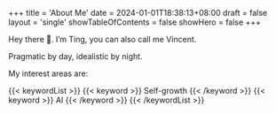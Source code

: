 +++
title = 'About Me'
date = 2024-01-01T18:38:13+08:00
draft = false
layout = 'single'
showTableOfContents = false
showHero = false
+++


Hey there 👋. I’m Ting, you can also call me Vincent. 

Pragmatic by day, idealistic by night.

My interest areas are:

{{< keywordList >}}
{{< keyword >}} Self-growth {{< /keyword >}}
{{< keyword >}} AI {{< /keyword >}}
{{< /keywordList >}}

